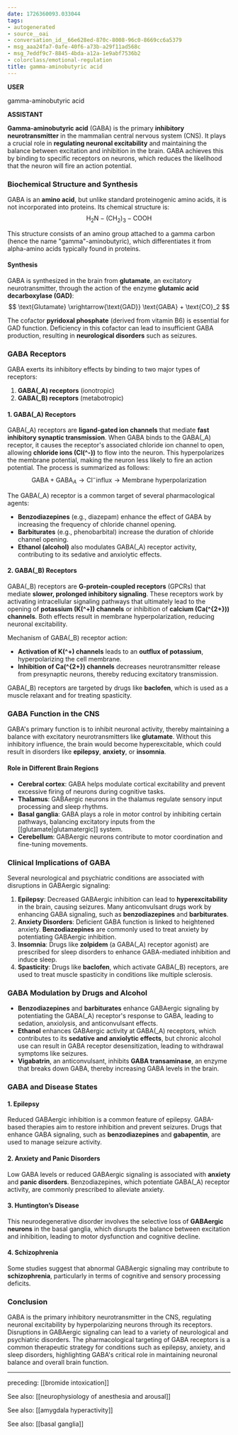 ```yaml
---
date: 1726360093.033044
tags:
- autogenerated
- source__oai
- conversation_id__66e628ed-870c-8008-96c0-8669cc6a5379
- msg_aaa24fa7-0afe-40f6-a73b-a29f11ad568c
- msg_7eddf9c7-8845-4bda-a12a-1e9abf7536b2
- colorclass/emotional-regulation
title: gamma-aminobutyric acid
---
```


**USER**

gamma-aminobutyric acid


**ASSISTANT**

**Gamma-aminobutyric acid** (GABA) is the primary **inhibitory neurotransmitter** in the mammalian central nervous system (CNS). It plays a crucial role in **regulating neuronal excitability** and maintaining the balance between excitation and inhibition in the brain. GABA achieves this by binding to specific receptors on neurons, which reduces the likelihood that the neuron will fire an action potential.

### Biochemical Structure and Synthesis

GABA is an **amino acid**, but unlike standard proteinogenic amino acids, it is not incorporated into proteins. Its chemical structure is:
$$ \text{H}_2\text{N}-(\text{CH}_2)_3-\text{COOH} $$

This structure consists of an amino group attached to a gamma carbon (hence the name "gamma"-aminobutyric), which differentiates it from alpha-amino acids typically found in proteins.

#### Synthesis
GABA is synthesized in the brain from **glutamate**, an excitatory neurotransmitter, through the action of the enzyme **glutamic acid decarboxylase (GAD)**:
$$ \text{Glutamate} \xrightarrow{\text{GAD}} \text{GABA} + \text{CO}_2 $$

The cofactor **pyridoxal phosphate** (derived from vitamin B6) is essential for GAD function. Deficiency in this cofactor can lead to insufficient GABA production, resulting in **neurological disorders** such as seizures.

### GABA Receptors

GABA exerts its inhibitory effects by binding to two major types of receptors:
1. **GABA\(_A\) receptors** (ionotropic)
2. **GABA\(_B\) receptors** (metabotropic)

#### 1. GABA\(_A\) Receptors
GABA\(_A\) receptors are **ligand-gated ion channels** that mediate **fast inhibitory synaptic transmission**. When GABA binds to the GABA\(_A\) receptor, it causes the receptor's associated chloride ion channel to open, allowing **chloride ions (Cl\(^-\))** to flow into the neuron. This hyperpolarizes the membrane potential, making the neuron less likely to fire an action potential. The process is summarized as follows:
$$ \text{GABA} + \text{GABA}_A \rightarrow \text{Cl}^- \text{influx} \rightarrow \text{Membrane hyperpolarization} $$

The GABA\(_A\) receptor is a common target of several pharmacological agents:
- **Benzodiazepines** (e.g., diazepam) enhance the effect of GABA by increasing the frequency of chloride channel opening.
- **Barbiturates** (e.g., phenobarbital) increase the duration of chloride channel opening.
- **Ethanol (alcohol)** also modulates GABA\(_A\) receptor activity, contributing to its sedative and anxiolytic effects.

#### 2. GABA\(_B\) Receptors
GABA\(_B\) receptors are **G-protein-coupled receptors** (GPCRs) that mediate **slower, prolonged inhibitory signaling**. These receptors work by activating intracellular signaling pathways that ultimately lead to the opening of **potassium (K\(^+\)) channels** or inhibition of **calcium (Ca\(^{2+}\)) channels**. Both effects result in membrane hyperpolarization, reducing neuronal excitability.

Mechanism of GABA\(_B\) receptor action:
- **Activation of K\(^+\) channels** leads to an **outflux of potassium**, hyperpolarizing the cell membrane.
- **Inhibition of Ca\(^{2+}\) channels** decreases neurotransmitter release from presynaptic neurons, thereby reducing excitatory transmission.

GABA\(_B\) receptors are targeted by drugs like **baclofen**, which is used as a muscle relaxant and for treating spasticity.

### GABA Function in the CNS

GABA's primary function is to inhibit neuronal activity, thereby maintaining a balance with excitatory neurotransmitters like **glutamate**. Without this inhibitory influence, the brain would become hyperexcitable, which could result in disorders like **epilepsy**, **anxiety**, or **insomnia**.

#### Role in Different Brain Regions
- **Cerebral cortex**: GABA helps modulate cortical excitability and prevent excessive firing of neurons during cognitive tasks.
- **Thalamus**: GABAergic neurons in the thalamus regulate sensory input processing and sleep rhythms.
- **Basal ganglia**: GABA plays a role in motor control by inhibiting certain pathways, balancing excitatory inputs from the [[glutamate|glutamatergic]] system.
- **Cerebellum**: GABAergic neurons contribute to motor coordination and fine-tuning movements.

### Clinical Implications of GABA

Several neurological and psychiatric conditions are associated with disruptions in GABAergic signaling:

1. **Epilepsy**: Decreased GABAergic inhibition can lead to **hyperexcitability** in the brain, causing seizures. Many anticonvulsant drugs work by enhancing GABA signaling, such as **benzodiazepines** and **barbiturates**.
2. **Anxiety Disorders**: Deficient GABA function is linked to heightened anxiety. **Benzodiazepines** are commonly used to treat anxiety by potentiating GABAergic inhibition.
3. **Insomnia**: Drugs like **zolpidem** (a GABA\(_A\) receptor agonist) are prescribed for sleep disorders to enhance GABA-mediated inhibition and induce sleep.
4. **Spasticity**: Drugs like **baclofen**, which activate GABA\(_B\) receptors, are used to treat muscle spasticity in conditions like multiple sclerosis.

### GABA Modulation by Drugs and Alcohol

- **Benzodiazepines** and **barbiturates** enhance GABAergic signaling by potentiating the GABA\(_A\) receptor's response to GABA, leading to sedation, anxiolysis, and anticonvulsant effects.
- **Ethanol** enhances GABAergic activity at GABA\(_A\) receptors, which contributes to its **sedative and anxiolytic effects**, but chronic alcohol use can result in GABA receptor desensitization, leading to withdrawal symptoms like seizures.
- **Vigabatrin**, an anticonvulsant, inhibits **GABA transaminase**, an enzyme that breaks down GABA, thereby increasing GABA levels in the brain.

### GABA and Disease States

#### 1. **Epilepsy**
Reduced GABAergic inhibition is a common feature of epilepsy. GABA-based therapies aim to restore inhibition and prevent seizures. Drugs that enhance GABA signaling, such as **benzodiazepines** and **gabapentin**, are used to manage seizure activity.

#### 2. **Anxiety and Panic Disorders**
Low GABA levels or reduced GABAergic signaling is associated with **anxiety** and **panic disorders**. Benzodiazepines, which potentiate GABA\(_A\) receptor activity, are commonly prescribed to alleviate anxiety.

#### 3. **Huntington’s Disease**
This neurodegenerative disorder involves the selective loss of **GABAergic neurons** in the basal ganglia, which disrupts the balance between excitation and inhibition, leading to motor dysfunction and cognitive decline.

#### 4. **Schizophrenia**
Some studies suggest that abnormal GABAergic signaling may contribute to **schizophrenia**, particularly in terms of cognitive and sensory processing deficits.

### Conclusion

GABA is the primary inhibitory neurotransmitter in the CNS, regulating neuronal excitability by hyperpolarizing neurons through its receptors. Disruptions in GABAergic signaling can lead to a variety of neurological and psychiatric disorders. The pharmacological targeting of GABA receptors is a common therapeutic strategy for conditions such as epilepsy, anxiety, and sleep disorders, highlighting GABA's critical role in maintaining neuronal balance and overall brain function.


---

preceding: [[bromide intoxication]]

See also: [[neurophysiology of anesthesia and arousal]]


See also: [[amygdala hyperactivity]]


See also: [[basal ganglia]]